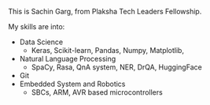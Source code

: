 This is Sachin Garg, from Plaksha Tech Leaders Fellowship.

My skills are into:
* Data Science
    * Keras, Scikit-learn, Pandas, Numpy, Matplotlib, 
* Natural Language Processing
    * SpaCy, Rasa, QnA system, NER, DrQA, HuggingFace
* Git
* Embedded System and Robotics
    * SBCs, ARM, AVR based microcontrollers
